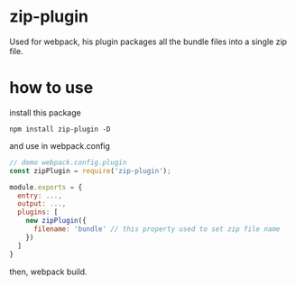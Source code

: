 # zip-plugin
Used for webpack, his plugin packages all the bundle files into a single zip file.

# how to use
install this package
```
npm install zip-plugin -D
```

and use in webpack.config
```JavaScript
// demo webpack.config.plugin
const zipPlugin = require('zip-plugin');

module.exports = {
  entry: ...,
  output: ...,
  plugins: [
    new zipPlugin({
      filename: 'bundle' // this property used to set zip file name
    })
  ]
}
```

then, webpack build.